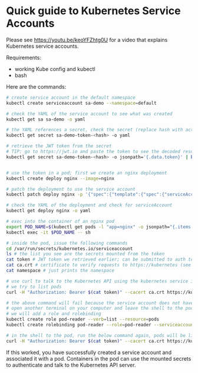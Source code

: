 # Quick guide to Kubernetes Service Accounts

Please see https://youtu.be/keoYFZhtg0U for a video that explains Kubernetes service accounts.

Requirements:
- working Kube config and kubectl
- bash

Here are the commands:

```bash
# create service account in the default namespace
kubectl create serviceaccount sa-demo --namespace=default

# check the YAML of the service account to see what was created
kubectl get sa sa-demo -o yaml

# the YAML references a secret, check the secret (replace hash with actual value)
kubectl get secret sa-demo-token-<hash> -o yaml

# retrieve the JWT token from the secret
# TIP: go to https://jwt.io and paste the token to see the decoded result
kubectl get secret sa-demo-token-<hash> -o jsonpath='{.data.token}' | base64 -d


# use the token in a pod; first we create an nginx deployment
kubectl create deploy nginx --image=nginx

# patch the deployment to use the service account
kubectl patch deploy nginx -p '{"spec":{"template":{"spec":{"serviceAccount":"sa-demo"}}}}'

# check the YAML of the deployment and check for serviceAccount
kubectl get deploy nginx -o yaml

# exec into the container of an nginx pod
export POD_NAME=$(kubectl get pods -l "app=nginx" -o jsonpath="{.items[0].metadata.name}")
kubectl exec -it $POD_NAME -- sh

# inside the pod, issue the following commands
cd /var/run/secrets/kubernetes.io/serviceaccount
ls # the list you see are the secrets mounted from the token
cat token # JWT token we retrieved earlier; can be submitted to auth to K8S API
cat ca.crt # certificate to verify requests to https://kubernetes (see later)
cat namespace # just prints the namespace

# use curl to talk to the Kubernetes API using the kubernetes service in each namespace
# we try to list pods
curl -H "Authorization: Bearer $(cat token)" --cacert ca.crt https://kubernetes/api/v1/namespaces/default/pods

# the above command will fail because the service account does not have access
# open another terminal on your computer and leave the shell to the pod open
# we will add a role and rolebinding
kubectl create role pod-reader --verb=list --resource=pods
kubectl create rolebinding pod-reader --role=pod-reader --serviceaccount=default:sa-demo

# in the shell to the pod, run the below command again, pods will be listed
curl -H "Authorization: Bearer $(cat token)" --cacert ca.crt https://kubernetes/api/v1/namespaces/default/pods
```

If this worked, you have successfully created a service account and associated it with a pod. Containers in the pod can use the mounted secrets to authenticate and talk to the Kubernetes API server.